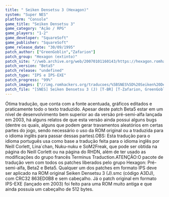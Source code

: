 ```yaml
---
title: " Seiken Densetsu 3 (Hexagon)"
system: "Super NES"
platform: "Console"
game_title: "Seiken Densetsu 3"
game_category: "Ação / RPG"
game_players: "1-2"
game_developer: "SquareSoft"
game_publisher: "SquareSoft"
game_release_date: "30/09/1995"
patch_author: ["GreenGoblin","Zafarion"]
patch_group: "Hexagon (extinto)"
patch_site: "//web.archive.org/web/20070101160143/https://hexagon.romhack.net//"
patch_version: "Beta5"
patch_release: "undefined"
patch_type: "IPS e IPS-EXE"
patch_progress: "99%"
patch_images: ["//img.romhackers.org/traducoes/%5BSNES%5D%20Seiken%20Densetsu%203%20-%20Hexagon%20-%201.png","//img.romhackers.org/traducoes/%5BSNES%5D%20Seiken%20Densetsu%203%20-%20Hexagon%20-%202.png","//img.romhackers.org/traducoes/%5BSNES%5D%20Seiken%20Densetsu%203%20-%20Hexagon%20-%203.png"]
patch_file: "[SNES] Seiken Densetsu 3 (J) [T-BR] [T-Zafarion, GreenGoblin e grande elenco G-Hexagon] [V-Beta5 A-2015].zip"
---
```

Ótima tradução, que conta com a fonte acentuada, gráficos editados e praticamente todo o texto traduzido. Apesar deste patch Beta5 estar em um nível de desenvolvimento bem superior ao da versão pré-semi-alfa lançada em 2003, há alguns relatos de que esta versão ainda possui alguns bugs (dentre os quais, alguns que podem gerar travamentos aleatórios em certas partes do jogo, sendo necessário o uso da ROM original ou a traduzida para o idioma inglês para passar dessas partes).OBS: Esta tradução para o idioma português usa como base a tradução feita para o idioma inglês por Neill Corlett, Lina`chan, Nuku-nuku e SoM2Freak, que pode ser obtida na  página do Neill Corlett ou na página do RHDN, além de ter usado as modificações do grupo francês Terminus Traduction.ATENÇÃO:O pacote de tradução vem com todos os patches liberados pelo grupo Hexagon: Pré-semi-alfa, Beta2 e Beta5. Qualquer um dos patches em formato IPS deve ser aplicado na ROM original Seiken Densetsu 3 (J).smc (código A3DJ), com CRC32 863ED0B8 e sem cabeçalho. Já o patch original em formato IPS-EXE (lançado em 2003) foi feito para uma ROM muito antiga e que ainda possuía um cabeçalho de 512 bytes.